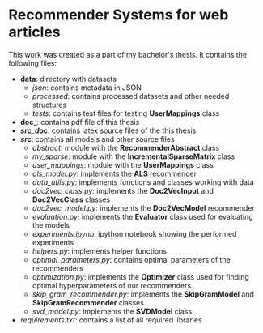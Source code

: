 # Recommender Systems for web articles
This work was created as a part of my bachelor's thesis. It contains the following files:

- __data__: directory with datasets
  - _json_: contains metadata in JSON
  - _processed_: contains processed datasets and other needed structures
  - _tests_: contains test files for testing __UserMappings__ class
- __doc___: contains pdf file of this thesis
- ___src_doc___: contains latex source files of the this thesis
- ___src___: contains all models and other source files
  - _abstract_: module with the __RecommenderAbstract__ class
  - _my_sparse_: module with the __IncrementalSparseMatrix__ class
  - _user_mappings_: module with the __UserMappings__ class
  - _als_model.py_: implements the __ALS__ recommender
  - _data_utils.py_: implements functions and classes working with data
  - _doc2vec_class.py_: implements the __Doc2VecInput__ and __Doc2VecClass__ classes
  - _doc2vec_model.py_: implements the __Doc2VecModel__ recommender
  - _evaluation.py_: implements the __Evaluator__ class used for evaluating the models
  - _experiments.ipynb_: ipython notebook showing the performed experiments
  - _helpers.py_: implements helper functions
  - _optimal_parameters.py_: contains optimal parameters of the recommenders
  - _optimization.py_: implements the __Optimizer__ class used for finding optimal hyperparameters of our recommenders
  - _skip_gram_recommender.py_: implements the __SkipGramModel__ and __SkipGramRecommender__ classes
  - _svd_model.py_: implements the __SVDModel__ class
- _requirements.txt_: contains a list of all required libraries
